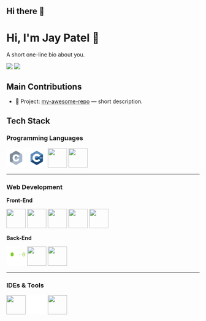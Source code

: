 ## Hi there 👋

# Hi, I'm Jay Patel 👋

A short one-line bio about you.

<!-- two cards: GitHub stats + top languages -->
<p float="left">
  <img src="https://github-readme-stats.vercel.app/api?username=USERNAME&show_icons=true&theme=dark" width="48%" />
  <img src="https://github-readme-stats.vercel.app/api/top-langs/?username=USERNAME&layout=compact&theme=dark" width="48%" />
</p>

## Main Contributions
- 🧩 Project: [my-awesome-repo](https://github.com/USERNAME/my-awesome-repo) — short description.

## Tech Stack

### Programming Languages
<p class="tech-logo">
  <img src="/assets/c.svg" width="50" height="50"/>
  <img src="/assets/c++.svg" width="50" height="50"/>
  <img src="https://cdn.jsdelivr.net/gh/devicons/devicon/icons/javascript/javascript-original.svg" width="50" height="50"/>
  <img src="https://cdn.jsdelivr.net/gh/devicons/devicon/icons/typescript/typescript-original.svg" width="50" height="50"/>
</p>

---

### Web Development  

**Front-End**
<p class="tech-logo">
  <img src="https://cdn.jsdelivr.net/gh/devicons/devicon/icons/html5/html5-original.svg" width="50" height="50"/>
  <img src="https://cdn.jsdelivr.net/gh/devicons/devicon/icons/css3/css3-original.svg" width="50" height="50"/>
  <img src="https://cdn.jsdelivr.net/gh/devicons/devicon/icons/javascript/javascript-original.svg" width="50" height="50"/>
  <img src="https://cdn.jsdelivr.net/gh/devicons/devicon/icons/react/react-original.svg" width="50" height="50"/>
  <img src="https://cdn.jsdelivr.net/gh/devicons/devicon/icons/redux/redux-original.svg" width="50" height="50"/>
</p>

**Back-End**
<p class="tech-logo">
  <img src="/assets/15.png" width="50" height="50"/>
  <!-- Express (white for dark mode / black for light mode) -->
 <img src="https://cdn.jsdelivr.net/gh/devicons/devicon/icons/express/express-original.svg#gh-light-mode-only" width="50" height="50"/>
 
  <img src="https://cdn.jsdelivr.net/gh/devicons/devicon/icons/mongodb/mongodb-original.svg" width="50" height="50"/>
</p>

---

### IDEs & Tools
<p class="tech-logo">
  <img src="https://cdn.jsdelivr.net/gh/devicons/devicon/icons/vscode/vscode-original.svg" width="50" height="50"/>
  <img src="/assets/33.png" width="50" height="50"/>
  <!-- GitHub (white for dark mode / black for light mode) -->
  <img src="https://cdn.jsdelivr.net/gh/devicons/devicon/icons/git/git-original.svg" width="50" height="50"/>
<!--   <img src="https://cdn.jsdelivr.net/gh/devicons/devicon/icons/github/github-original.svg#gh-dark-mode-only" width="50" height="50"/> -->
</p>

<style>
  .tech-logo {
    transition: transform 0.3s, filter 0.3s;
  }
  .tech-logo:hover {
    transform: scale(1.1);
    filter: drop-shadow(0 0 10px #61DAFB); /* Change color for glow */
  }
</style>
